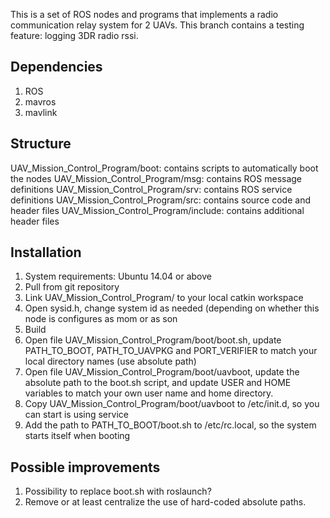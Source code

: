 This is a set of ROS nodes and programs that implements a radio communication relay system for 2 UAVs.
This branch contains a testing feature: logging 3DR radio rssi.

## Dependencies
  1. ROS
  2. mavros
  3. mavlink

## Structure
  UAV_Mission_Control_Program/boot: contains scripts to automatically boot the nodes
  UAV_Mission_Control_Program/msg: contains ROS message definitions
  UAV_Mission_Control_Program/srv: contains ROS service definitions
  UAV_Mission_Control_Program/src: contains source code and header files
  UAV_Mission_Control_Program/include: contains additional header files

## Installation
  1. System requirements: Ubuntu 14.04 or above
  2. Pull from git repository
  3. Link UAV_Mission_Control_Program/ to your local catkin workspace
  4. Open sysid.h, change system id as needed (depending on whether this node is configures as mom or as son
  5. Build
  6. Open file UAV_Mission_Control_Program/boot/boot.sh, update PATH_TO_BOOT, PATH_TO_UAVPKG and PORT_VERIFIER to match your local directory names (use absolute path)
  7. Open file UAV_Mission_Control_Program/boot/uavboot, update the absolute path to the boot.sh script, and update USER and HOME variables to match your own user name and home directory.
  8. Copy UAV_Mission_Control_Program/boot/uavboot to /etc/init.d, so you can start is using service
  9. Add the path to PATH_TO_BOOT/boot.sh to /etc/rc.local, so the system starts itself when booting

## Possible improvements
  1. Possibility to replace boot.sh with roslaunch?
  2. Remove or at least centralize the use of hard-coded absolute paths.
